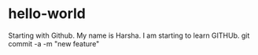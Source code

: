 # hello-world
Starting with Github.
My name is Harsha.
I am starting to learn GITHUb.
git commit -a -m "new feature"
